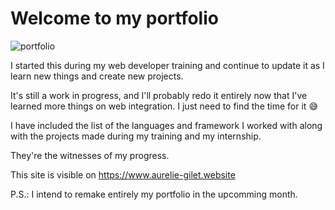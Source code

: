 # Welcome to my portfolio

![portfolio](https://user-images.githubusercontent.com/75724762/124487017-7d3b0500-ddae-11eb-820c-b2998d3f07f5.png)

I started this during my web developer training and continue to update it as I learn new things and create new projects.

It's still a work in progress, and I'll probably redo it entirely now that I've learned more things on web integration.
I just need to find the time for it :sweat_smile:

I have included the list of the languages and framework I worked with along with the projects made during my training and my internship.

They're the witnesses of my progress.

This site is visible on https://www.aurelie-gilet.website

P.S.: I intend to remake entirely my portfolio in the upcomming month. 

